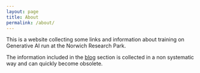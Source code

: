 ```yaml
---
layout: page
title: About
permalink: /about/
---
```


This is a website collecting some links and information about training on Generative AI
run at the Norwich Research Park.

The information included in the [blog](/blog/) section is collected in a non systematic way
and can quickly become obsolete.
